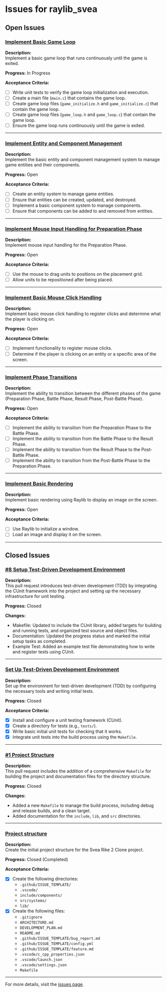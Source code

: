 # Issues for raylib_svea

## Open Issues

### [Implement Basic Game Loop](https://github.com/o92design/raylib_svea/issues/2)
**Description:**  
Implement a basic game loop that runs continuously until the game is exited.

**Progress:** In Progress

**Acceptance Criteria:**
- [ ] Write unit tests to verify the game loop initialization and execution.
- [ ] Create a main file (`main.c`) that contains the game loop.
- [ ] Create game loop files (`game_initialize.h` and `game_initialize.c`) that contain the game loop.
- [ ] Create game loop files (`game_loop.h` and `game_loop.c`) that contain the game loop.
- [ ] Ensure the game loop runs continuously until the game is exited.

---

### [Implement Entity and Component Management](https://github.com/o92design/raylib_svea/issues/7)
**Description:**  
Implement the basic entity and component management system to manage game entities and their components.

**Progress:** Open

**Acceptance Criteria:**
- [ ] Create an entity system to manage game entities.
- [ ] Ensure that entities can be created, updated, and destroyed.
- [ ] Implement a basic component system to manage components.
- [ ] Ensure that components can be added to and removed from entities.

---

### [Implement Mouse Input Handling for Preparation Phase](https://github.com/o92design/raylib_svea/issues/6)
**Description:**  
Implement mouse input handling for the Preparation Phase.

**Progress:** Open

**Acceptance Criteria:**
- [ ] Use the mouse to drag units to positions on the placement grid.
- [ ] Allow units to be repositioned after being placed.

---

### [Implement Basic Mouse Click Handling](https://github.com/o92design/raylib_svea/issues/5)
**Description:**  
Implement basic mouse click handling to register clicks and determine what the player is clicking on.

**Progress:** Open

**Acceptance Criteria:**
- [ ] Implement functionality to register mouse clicks.
- [ ] Determine if the player is clicking on an entity or a specific area of the screen.

---

### [Implement Phase Transitions](https://github.com/o92design/raylib_svea/issues/4)
**Description:**  
Implement the ability to transition between the different phases of the game (Preparation Phase, Battle Phase, Result Phase, Post-Battle Phase).

**Progress:** Open

**Acceptance Criteria:**
- [ ] Implement the ability to transition from the Preparation Phase to the Battle Phase.
- [ ] Implement the ability to transition from the Battle Phase to the Result Phase.
- [ ] Implement the ability to transition from the Result Phase to the Post-Battle Phase.
- [ ] Implement the ability to transition from the Post-Battle Phase to the Preparation Phase.

---

### [Implement Basic Rendering](https://github.com/o92design/raylib_svea/issues/3)
**Description:**  
Implement basic rendering using Raylib to display an image on the screen.

**Progress:** Open

**Acceptance Criteria:**
- [ ] Use Raylib to initialize a window.
- [ ] Load an image and display it on the screen.

---

## Closed Issues

### [#8 Setup Test-Driven Development Environment](https://github.com/o92design/raylib_svea/pull/10)
**Description:**  
This pull request introduces test-driven development (TDD) by integrating the CUnit framework into the project and setting up the necessary infrastructure for unit testing.

**Progress:** Closed

**Changes:**
- Makefile: Updated to include the CUnit library, added targets for building and running tests, and organized test source and object files.
- Documentation: Updated the progress status and marked the initial setup tasks as completed.
- Example Test: Added an example test file demonstrating how to write and register tests using CUnit.

---

### [Set Up Test-Driven Development Environment](https://github.com/o92design/raylib_svea/issues/8)
**Description:**  
Set up the environment for test-driven development (TDD) by configuring the necessary tools and writing initial tests.

**Progress:** Closed

**Acceptance Criteria:**
- [x] Install and configure a unit testing framework (CUnit).
- [x] Create a directory for tests (e.g., `tests/`).
- [x] Write basic initial unit tests for checking that it works.
- [x] Integrate unit tests into the build process using the `Makefile`.

---

### [#1 Project Structure](https://github.com/o92design/raylib_svea/pull/9)
**Description:**  
This pull request includes the addition of a comprehensive `Makefile` for building the project and documentation files for the directory structure.

**Progress:** Closed

**Changes:**
- Added a new `Makefile` to manage the build process, including debug and release builds, and a clean target.
- Added documentation for the `include`, `lib`, and `src` directories.

---

### [Project structure](https://github.com/o92design/raylib_svea/issues/1)
**Description:**  
Create the initial project structure for the Svea Rike 2 Clone project.

**Progress:** Closed (Completed)

**Acceptance Criteria:**
- [x] Create the following directories:
  - `.github/ISSUE_TEMPLATE/`
  - `.vscode/`
  - `include/components/`
  - `src/systems/`
  - `lib/`
- [x] Create the following files:
  - `.gitignore`
  - `ARCHITECTURE.md`
  - `DEVELOPMENT_PLAN.md`
  - `README.md`
  - `.github/ISSUE_TEMPLATE/bug_report.md`
  - `.github/ISSUE_TEMPLATE/config.yml`
  - `.github/ISSUE_TEMPLATE/feature.md`
  - `.vscode/c_cpp_properties.json`
  - `.vscode/launch.json`
  - `.vscode/settings.json`
  - `Makefile`

---

For more details, visit the [issues page](https://github.com/o92design/raylib_svea/issues?q=is%3Aissue).
